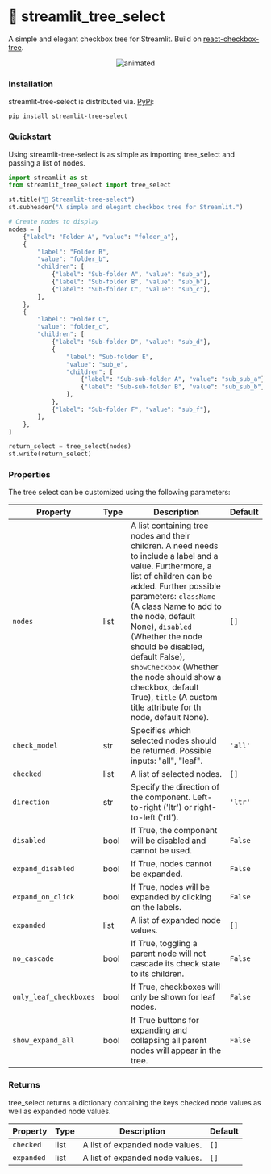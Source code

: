 # 🐙 streamlit_tree_select
A simple and elegant checkbox tree for Streamlit. Build on [react-checkbox-tree](https://github.com/jakezatecky/react-checkbox-tree).

<p align="center">
  <img src="./img/example.gif" alt="animated" />
</p>

### Installation

streamlit-tree-select is distributed via. [PyPi](https://pypi.org/project/streamlit-tree-select/):

```
pip install streamlit-tree-select
```



### Quickstart
Using streamlit-tree-select is as simple as importing tree_select and passing a list of nodes.
``` python
import streamlit as st
from streamlit_tree_select import tree_select

st.title("🐙 Streamlit-tree-select")
st.subheader("A simple and elegant checkbox tree for Streamlit.")

# Create nodes to display
nodes = [
    {"label": "Folder A", "value": "folder_a"},
    {
        "label": "Folder B",
        "value": "folder_b",
        "children": [
            {"label": "Sub-folder A", "value": "sub_a"},
            {"label": "Sub-folder B", "value": "sub_b"},
            {"label": "Sub-folder C", "value": "sub_c"},
        ],
    },
    {
        "label": "Folder C",
        "value": "folder_c",
        "children": [
            {"label": "Sub-folder D", "value": "sub_d"},
            {
                "label": "Sub-folder E",
                "value": "sub_e",
                "children": [
                    {"label": "Sub-sub-folder A", "value": "sub_sub_a"},
                    {"label": "Sub-sub-folder B", "value": "sub_sub_b"},
                ],
            },
            {"label": "Sub-folder F", "value": "sub_f"},
        ],
    },
]

return_select = tree_select(nodes)
st.write(return_select)

```
### Properties
The tree select can be customized using the following parameters:

| Property             | Type     | Description                                                                                                            | Default     |
| -------------------- | -------- | ---------------------------------------------------------------------------------------------------------------------- | ----------- |
| `nodes`              | list    | A list containing tree nodes and their children. A need needs to include a label and a value. Furthermore, a list of children can be added. Further possible parameters: `className` (A class Name to add to the node, default None), `disabled` (Whether the node should be disabled, default False), `showCheckbox` (Whether the node should show a checkbox, default True), `title` (A custom title attribute for th node, default None).                                                            | `[]`            |
| `check_model`         | str   | Specifies which selected nodes should be returned. Possible inputs: "all", "leaf".                    | `'all'`    |
| `checked`            | list    | A list of selected nodes.                                                                                       | `[]`        |
| `direction`          | str   | Specify the direction of the component. Left-to-right ('ltr') or right-to-left ('rtl').    | `'ltr'`     |
| `disabled`           | bool     | If True, the component will be disabled and cannot be used.                                                   | `False`     |
| `expand_disabled`     | bool     | If True, nodes cannot be expanded.                                                                 | `False`     |
| `expand_on_click`      | bool     | If True, nodes will be expanded by clicking on the labels.                        | `False`     |
| `expanded`           | list    | A list of expanded node values.                                                                                      | `[]`        |
| `no_cascade`          | bool     | If True, toggling a parent node will not cascade its check state to its children.                                  | `False`     |
| `only_leaf_checkboxes` | bool     | If True, checkboxes will only be shown for leaf nodes.                                                                 | `False`     |
| `show_expand_all`      | bool     | If True buttons for expanding and collapsing all parent nodes will appear in the tree.                                | `False`     |

### Returns
tree_select returns a dictionary containing the keys checked node values as well as expanded node values.

| Property             | Type     | Description                                                                                                            | Default     |
| -------------------- | -------- | ---------------------------------------------------------------------------------------------------------------------- | ----------- |
| `checked`           | list    | A list of expanded node values.                                                                                      | `[]`        |`
| `expanded`           | list    | A list of expanded node values.                                                                                      | `[]`        |
